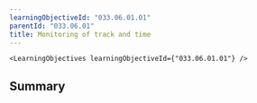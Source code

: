 ```yaml
---
learningObjectiveId: "033.06.01.01"
parentId: "033.06.01"
title: Monitoring of track and time
---
```


```tsx eval
<LearningObjectives learningObjectiveId={"033.06.01.01"} />
```

## Summary
